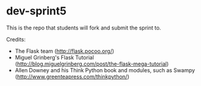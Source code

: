 dev-sprint5
=======

This is the repo that students will fork and submit the sprint to.

Credits:
- The Flask team (http://flask.pocoo.org/)
- Miguel Grinberg's Flask Tutorial (http://blog.miguelgrinberg.com/post/the-flask-mega-tutorial)
- Allen Downey and his Think Python book and modules, such as Swampy (http://www.greenteapress.com/thinkpython/)